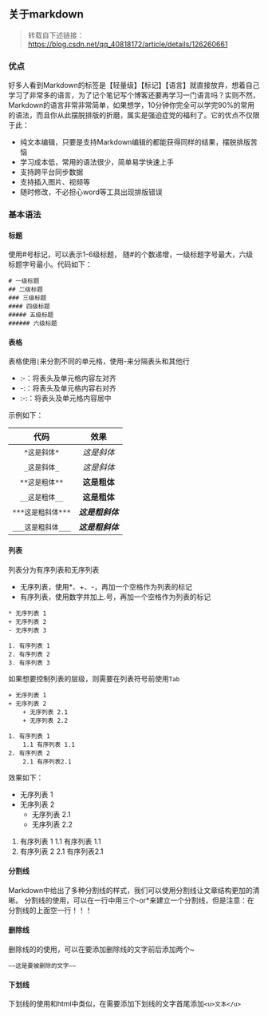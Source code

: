 ## 关于markdown
> 转载自下述链接：https://blog.csdn.net/qq_40818172/article/details/126260661

### 优点
好多人看到Markdown的标签是【轻量级】【标记】【语言】就直接放弃，想着自己学习了非常多的语言，为了记个笔记写个博客还要再学习一门语言吗？实则不然，Markdown的语言非常非常简单，如果想学，10分钟你完全可以学完90%的常用的语法，而且你从此摆脱排版的折磨，属实是强迫症党的福利了。它的优点不仅限于此：

- 纯文本编辑，只要是支持Markdown编辑的都能获得同样的结果，摆脱排版苦恼
- 学习成本低，常用的语法很少，简单易学快速上手
- 支持跨平台同步数据
- 支持插入图片、视频等
- 随时修改，不必担心word等工具出现排版错误

### 基本语法

#### 标题
使用#号标记，可以表示1-6级标题， 随#的个数递增，一级标题字号最大，六级标题字号最小。代码如下：
```
# 一级标题
## 二级标题
### 三级标题
#### 四级标题
##### 五级标题
###### 六级标题
```

#### 表格
表格使用`|`来分割不同的单元格，使用-来分隔表头和其他行

- :-：将表头及单元格内容左对齐
- -:：将表头及单元格内容右对齐
- :-:：将表头及单元格内容居中  

示例如下：

| 代码        | 效果   |
| :----:   | :----:  |
| `*这是斜体*`  | *这是斜体* |
| `_这是斜体_`  | _这是斜体_ |
| `**这是粗体**`| **这是粗体**|
| `__这是粗体__`| __这是粗体__|
| `***这是粗斜体***`| ***这是粗斜体***|
| `___这是粗斜体___`| ___这是粗斜体___|

#### 列表
列表分为有序列表和无序列表

- 无序列表，使用*、+、-，再加一个空格作为列表的标记
- 有序列表，使用数字并加上.号，再加一个空格作为列表的标记
```
* 无序列表 1
+ 无序列表 2
- 无序列表 3

1. 有序列表 1
2. 有序列表 2
3. 有序列表 3
```
如果想要控制列表的层级，则需要在列表符号前使用`Tab`
```
+ 无序列表 1
+ 无序列表 2
	+ 无序列表 2.1
	+ 无序列表 2.2

1. 有序列表 1
	1.1 有序列表 1.1
2. 有序列表 2
	2.1 有序列表2.1
```  
效果如下：
+ 无序列表 1
+ 无序列表 2
	+ 无序列表 2.1
	+ 无序列表 2.2

1. 有序列表 1
	1.1 有序列表 1.1
2. 有序列表 2
	2.1 有序列表2.1

#### 分割线
Markdown中给出了多种分割线的样式，我们可以使用分割线让文章结构更加的清晰。
分割线的使用，可以在一行中用三个-or*来建立一个分割线，但是注意：在分割线的上面空一行！！！

#### 删除线
删除线的的使用，可以在要添加删除线的文字前后添加两个~
```
~~这是要被删除的文字~~
```

#### 下划线
下划线的使用和html中类似，在需要添加下划线的文字首尾添加`<u>文本</u>`